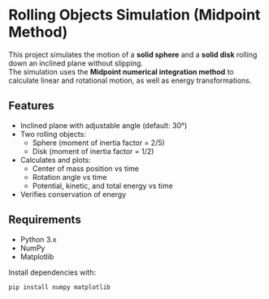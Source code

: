 # Rolling Objects Simulation (Midpoint Method)

This project simulates the motion of a **solid sphere** and a **solid disk** rolling down an inclined plane without slipping.  
The simulation uses the **Midpoint numerical integration method** to calculate linear and rotational motion, as well as energy transformations.

## Features
- Inclined plane with adjustable angle (default: 30°)
- Two rolling objects:
  - Sphere (moment of inertia factor = 2/5)
  - Disk (moment of inertia factor = 1/2)
- Calculates and plots:
  - Center of mass position vs time
  - Rotation angle vs time
  - Potential, kinetic, and total energy vs time
- Verifies conservation of energy

## Requirements
- Python 3.x
- NumPy
- Matplotlib

Install dependencies with:
```bash
pip install numpy matplotlib
